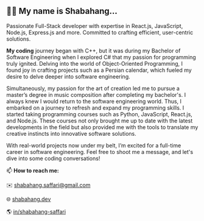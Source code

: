 ## :raising_hand_man: My name is Shabahang...

Passionate Full-Stack developer with expertise in React.js, JavaScript, Node.js, Express.js and more. Committed to crafting efficient, user-centric solutions.

**My coding** journey began with C++, but it was during my Bachelor of Software Engineering when I explored C# that my passion for programming truly ignited. Delving into the world of Object-Oriented Programming, I found joy in crafting projects such as a Persian calendar, which fueled my desire to delve deeper into software engineering.

Simultaneously, my passion for the art of creation led me to pursue a master’s degree in music composition after completing my bachelor's. I
always knew I would return to the software engineering world. Thus, I embarked on a journey to refresh and expand my programming skills. I started taking programming courses such as Python, JavaScript, React.js, and Node.js. These courses not only brought me up to date with the latest developments in the field but also provided me with the tools to translate my creative instincts into innovative software solutions.

With real-world projects now under my belt, I’m excited for a full-time career in software engineering.
Feel free to shoot me a message, and let's dive into some coding conversations!

📫
**How to reach me:**

:envelope: shabahang.saffari@gmail.com

:globe_with_meridians: [shabahang.dev](https://shabahang.dev/)

:earth_americas: [in/shabahang-saffari](https://www.linkedin.com/in/shabahang-saffari/)

<!--
**Shabahang-Saffari/Shabahang-Saffari** is a ✨ _special_ ✨ repository because its `README.md` (this file) appears on your GitHub profile.

Here are some ideas to get you started:

- 🔭 I’m currently working on ...
- 🌱 I’m currently learning ...
- 👯 I’m looking to collaborate on ...
- 🤔 I’m looking for help with ...
- 💬 Ask me about ...
- 📫 How to reach me: ...
- 😄 Pronouns: ...
- ⚡ Fun fact: ...
-->
